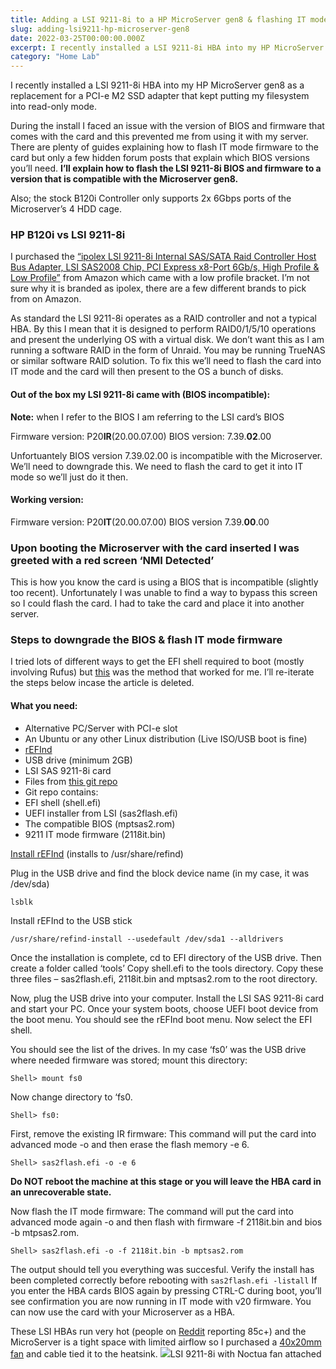 ```yaml
---
title: Adding a LSI 9211-8i to a HP MicroServer gen8 & flashing IT mode in 2022
slug: adding-lsi9211-hp-microserver-gen8
date: 2022-03-25T00:00:00.000Z
excerpt: I recently installed a LSI 9211-8i HBA into my HP MicroServer gen8 as a replacement for a PCI-e M2 SSD adapter that kept putting my filesystem into read-only mode.
category: "Home Lab"
---
```


I recently installed a LSI 9211-8i HBA into my HP MicroServer gen8 as a replacement for a PCI-e M2 SSD adapter that kept putting my filesystem into read-only mode.

During the install I faced an issue with the version of BIOS and firmware that comes with the card and this prevented me from using it with my server. There are plenty of guides explaining how to flash IT mode firmware to the card but only a few hidden forum posts that explain which BIOS versions you’ll need. **I’ll explain how to flash the LSI 9211-8i BIOS and firmware to a version that is compatible with the Microserver gen8.**

Also; the stock B120i Controller only supports 2x 6Gbps ports of the Microserver’s 4 HDD cage.

### HP B120i vs LSI 9211-8i
I purchased the [“ipolex LSI 9211-8i Internal SAS/SATA Raid Controller Host Bus Adapter, LSI SAS2008 Chip, PCI Express x8-Port 6Gb/s, High Profile & Low Profile”](https://www.amazon.co.uk/gp/product/B0832Q2XPQ/) from Amazon which came with a low profile bracket. I’m not sure why it is branded as ipolex, there are a few different brands to pick from on Amazon.

As standard the LSI 9211-8i operates as a RAID controller and not a typical HBA. By this I mean that it is designed to perform RAID0/1/5/10 operations and present the underlying OS with a virtual disk. We don’t want this as I am running a software RAID in the form of Unraid. You may be running TrueNAS or similar software RAID solution. To fix this we’ll need to flash the card into IT mode and the card will then present to the OS a bunch of disks.

#### Out of the box my LSI 9211-8i came with (BIOS incompatible):

**Note:** when I refer to the BIOS I am referring to the LSI card’s BIOS

Firmware version: P20**IR**(20.00.07.00)
BIOS version: 7.39.**02**.00

Unfortuantely BIOS version 7.39.02.00 is incompatible with the Microserver. We’ll need to downgrade this. We need to flash the card to get it into IT mode so we’ll just do it then.

#### Working version:
Firmware version: P20**IT**(20.00.07.00)
BIOS version 7.39.**00**.00

### Upon booting the Microserver with the card inserted I was greeted with a red screen ‘NMI Detected’

This is how you know the card is using a BIOS that is incompatible (slightly too recent). Unfortunately I was unable to find a way to bypass this screen so I could flash the card. I had to take the card and place it into another server.

### Steps to downgrade the BIOS & flash IT mode firmware

I tried lots of different ways to get the EFI shell required to boot (mostly involving Rufus) but [this](https://www.tfir.io/easiest-way-to-flash-lsi-sas-9211-8i-on-motherboards-without-efi-shell/) was the method that worked for me. I’ll re-iterate the steps below incase the article is deleted.

#### What you need:

- Alternative PC/Server with PCI-e slot
- An Ubuntu or any other Linux distribution (Live ISO/USB boot is fine)
- [rEFInd](http://www.rodsbooks.com/refind/installing.html)
- USB drive (minimum 2GB)
- LSI SAS 9211-8i card
- Files from [this git repo](https://github.com/jkpe/LSI-9211-8i-MicroServer-Gen8)
- Git repo contains:
- EFI shell (shell.efi)
- UEFI installer from LSI (sas2flash.efi)
- The compatible BIOS (mptsas2.rom)
- 9211 IT mode firmware (2118it.bin)

[Install rEFInd](http://www.rodsbooks.com/refind/installing.html) (installs to /usr/share/refind)

Plug in the USB drive and find the block device name (in my case, it was /dev/sda)

    lsblk
    

Install rEFInd to the USB stick

    /usr/share/refind-install --usedefault /dev/sda1 --alldrivers
    

Once the installation is complete, cd to EFI directory of the USB drive. Then create a folder called ‘tools’ Copy shell.efi to the tools directory. Copy these three files – sas2flash.efi, 2118it.bin and mptsas2.rom to the root directory.

Now, plug the USB drive into your computer. Install the LSI SAS 9211-8i card and start your PC. Once your system boots, choose UEFI boot device from the boot menu. You should see the rEFInd boot menu. Now select the EFI shell.

You should see the list of the drives. In my case ‘fs0’ was the USB drive where needed firmware was stored; mount this directory:

    Shell> mount fs0
    

Now change directory to ‘fs0.

    Shell> fs0:
    

First, remove the existing IR firmware: This command will put the card into advanced mode -o and then erase the flash memory -e 6.

    Shell> sas2flash.efi -o -e 6
    

**Do NOT reboot the machine at this stage or you will leave the HBA card in an unrecoverable state.**

Now flash the IT mode firmware: The command will put the card into advanced mode again -o and then flash with firmware -f 2118it.bin and bios -b mtpsas2.rom.

    Shell> sas2flash.efi -o -f 2118it.bin -b mptsas2.rom
    

The output should tell you everything was succesful. Verify the install has been completed correctly before rebooting with `sas2flash.efi -listall` If you enter the HBA cards BIOS again by pressing CTRL-C during boot, you’ll see confirmation you are now running in IT mode with v20 firmware. You can now use the card with your Microserver as a HBA.

These LSI HBAs run very hot (people on [Reddit](https://www.reddit.com/r/DataHoarder/comments/8u7syj/how_i_cooled_my_lsi_sas92118i_card_with_a_noctua/) reporting 85c+) and the MicroServer is a tight space with limited airflow so I purchased a [40x20mm fan](https://www.amazon.co.uk/gp/product/B07125KWG1/) and cable tied it to the heatsink.
![](https://static.jackpearce.co.uk/images/posts/2023/10/lsi8i-with-fan.jpeg)LSI 9211-8i with Noctua fan attached
